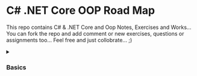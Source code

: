 # C# .NET Core OOP Road Map
This repo contains C# & .NET Core and Oop Notes, Exercises and Works... You can fork the repo and add comment or new exercises, questions or assignments too... Feel free and just collobrate... ;)

<details>
  <summary><h3>Basics</h3></summary>
	<hr>
  <ul>
    <li>
    <a href="https://github.com/esalkan/CSharp-NET-Core-Oop-Road-Map/blob/master/CS01_01_ConsoleApp/Program.cs">Console App</a>
    </li>
    <li>
    <a href="https://github.com/esalkan/CSharp-NET-Core-Oop-Road-Map/blob/master/CS01_02_Variables/Program.cs">Variables</a>
    </li>
    <li>
    <a href="https://github.com/esalkan/CSharp-NET-Core-Oop-Road-Map/blob/master/CS01_03_String/Program.cs">String</a>
    </li>
    <li>
    <a href="https://github.com/esalkan/CSharp-NET-Core-Oop-Road-Map/blob/master/CS01_04_Char/Program.cs">Char</a>
    </li>
    <li>
    <a href="https://github.com/esalkan/CSharp-NET-Core-Oop-Road-Map/blob/master/CS01_05_ByteAndInteger/Program.cs">Byte & Integer</a>
    </li>
    <li>
    <a href="https://github.com/esalkan/CSharp-NET-Core-Oop-Road-Map/blob/master/CS01_06_Double_Decimal_Float/Program.cs">Double, Decimal, Float</a>
    </li>
    <li>
    <a href="https://github.com/esalkan/CSharp-NET-Core-Oop-Road-Map/blob/master/CS01_07_Boolean/Program.cs">Boolean</a>
    </li>
    <li>
    <a href="https://github.com/esalkan/CSharp-NET-Core-Oop-Road-Map/blob/master/CS01_08_DateTime/Program.cs">DateTime</a>
    </li>
    <li>
    <a href="https://github.com/esalkan/CSharp-NET-Core-Oop-Road-Map/blob/master/CS01_09_VariableBehaviors/Program.cs">Variable Behaviors</a>
    </li>
    <li>
    <a href="https://github.com/esalkan/CSharp-NET-Core-Oop-Road-Map/blob/master/CS01_10_VariableActivityFields/Program.cs">Variable Activity Fields</a>
    </li>
    <li>
    <a href="https://github.com/esalkan/CSharp-NET-Core-Oop-Road-Map/blob/master/CS01_11_Exercise_01/Program.cs">Exercise 01</a>
    </li>
    <li>
    <a href="https://github.com/esalkan/CSharp-NET-Core-Oop-Road-Map/blob/master/CS01_12_ConsiciousTypeCasting/Program.cs">Conscious Type Casting</a>
    </li>
    <li>
    <a href="https://github.com/esalkan/CSharp-NET-Core-Oop-Road-Map/blob/master/CS01_13_UnconsciousTypeCasting/Program.cs">Unconscious Type Casting</a>
    </li>
    <li>
    <a href="https://github.com/esalkan/CSharp-NET-Core-Oop-Road-Map/blob/master/CS01_14_ObjectType/Program.cs">Object Type</a>
    </li>
    <li>
    <a href="https://github.com/esalkan/CSharp-NET-Core-Oop-Road-Map/blob/master/CS01_15_Boxing/Program.cs">Boxing</a>
    </li>
    <li>
    <a href="https://github.com/esalkan/CSharp-NET-Core-Oop-Road-Map/blob/master/CS01_16_ConvertAndParse/Program.cs">Convert & Parse</a>
    </li>
    <li>
    <a href="https://github.com/esalkan/CSharp-NET-Core-Oop-Road-Map/blob/master/CS01_17_VarKeyword/Program.cs">Var Keyword</a>
    </li>
    <li>
    <a href="https://github.com/esalkan/CSharp-NET-Core-Oop-Road-Map/blob/master/CS01_18_Exercise_02/Program.cs">Exercise 02</a>
    </li>
    <li>
    <a href="https://github.com/esalkan/CSharp-NET-Core-Oop-Road-Map/blob/master/CS01_19_Exercise_03/Program.cs">Exercise 03</a>
    </li>
    <li>
    <a href="https://github.com/esalkan/CSharp-NET-Core-Oop-Road-Map/blob/master/CS01_20_ArithmeticOperators_Addition/Program.cs">Arithmetic Operators Addition</a>
    </li>
    <li>
      <a href="https://github.com/esalkan/CSharp-NET-Core-Oop-Road-Map/blob/master/CS01_21_ArithmeticOperators_Substract/Program.cs">Arithmetic Operators Substract</a>
    </li>
    <li>
      <a href="https://github.com/esalkan/CSharp-NET-Core-Oop-Road-Map/blob/master/CS01_22_ArithmeticOperators_Multiply/Program.cs">Arithmetic Operators Multiply</a>
    </li>
    <li>
      <a href="https://github.com/esalkan/CSharp-NET-Core-Oop-Road-Map/blob/master/CS01_23_ArithmeticOperators_Divide/Program.cs">Arithmetic Operators Divide</a>
    </li>
    <li>
      <a href="https://github.com/esalkan/CSharp-NET-Core-Oop-Road-Map/blob/master/CS01_24_Operators_Modulus_Increment_Decrement/Program.cs">Increment & Decrement Operators</a>
    </li>
    <li>
      <a href="https://github.com/esalkan/CSharp-NET-Core-Oop-Road-Map/blob/master/CS01_25_Exercise_04/Program.cs">Exercise 04</a>
    </li>
    <li>
      <a href="https://github.com/esalkan/CSharp-NET-Core-Oop-Road-Map/blob/master/CS01_26_Exercise_05/Program.cs">Exercise 05</a>
    </li>
    <li>
      <a href="https://github.com/esalkan/CSharp-NET-Core-Oop-Road-Map/blob/master/CS01_27_LogicalOperators/Program.cs">Logical Operators</a>
    </li>
    <li>
      <a href="https://github.com/esalkan/CSharp-NET-Core-Oop-Road-Map/blob/master/CS01_28_IsOperator/Program.cs">Is Operator</a>
    </li>
    <li>
      <a href="https://github.com/esalkan/CSharp-NET-Core-Oop-Road-Map/blob/master/CS01_29_AsOperator/Program.cs">As Operator</a>
    </li>
    <li>
      <a href="https://github.com/esalkan/CSharp-NET-Core-Oop-Road-Map/blob/master/CS01_30_Exercise_06/Program.cs">Exercise 06</a>
    </li>
    <li>
      <a href="https://github.com/esalkan/CSharp-NET-Core-Oop-Road-Map/blob/master/CS01_31_ControlFlowStatement_IF/Program.cs">Control Flow Statement - If</a>
    </li>
    <li>
      <a href="https://github.com/esalkan/CSharp-NET-Core-Oop-Road-Map/blob/master/CS01_32_ControlFlowStatement_IF-ELSE/Program.cs">Control Flow Statement - If | else</a>
    </li>
    <li>
      <a href="https://github.com/esalkan/CSharp-NET-Core-Oop-Road-Map/blob/master/CS01_33_ControlFlowStatement_IF-ELSEIF-IF/Program.cs">Control Flow Statement - If | else if | else</a>
    </li>
    <li>
      <a href="https://github.com/esalkan/CSharp-NET-Core-Oop-Road-Map/blob/master/CS01_34_ControlFlowStatement_SwitchCase/Program.cs">Control Flow Statement - Switch case</a>
    </li>
    <li>
      <a href="https://github.com/esalkan/CSharp-NET-Core-Oop-Road-Map/blob/master/CS01_35_Exercise_07/Program.cs">Exercise 07</a>
    </li>
    <li>
      <a href="https://github.com/esalkan/CSharp-NET-Core-Oop-Road-Map/blob/master/CS01_36_Exercise_08/Program.cs">Exercise 08</a>
    </li>
    <li>
      <a href="https://github.com/esalkan/CSharp-NET-Core-Oop-Road-Map/blob/master/CS01_37_Exercise_09/Program.cs">Exercise 09</a>
    </li>
    <li>
      <a href=""></a>
    </li>
    <li>
      <a href=""></a>
    </li>
    <li>
      <a href=""></a>
    </li>
    <li>
      <a href=""></a>
    </li>
	</ul>
</details>
